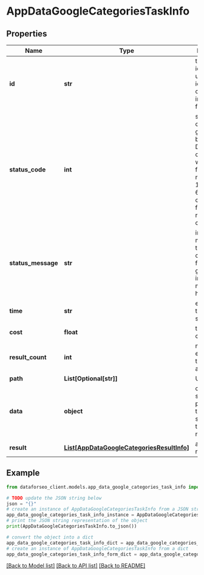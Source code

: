 # AppDataGoogleCategoriesTaskInfo


## Properties

Name | Type | Description | Notes
------------ | ------------- | ------------- | -------------
**id** | **str** | task identifier unique task identifier in our system in the UUID format | [optional] 
**status_code** | **int** | status code of the task generated by DataForSEO, can be within the following range: 10000-60000 you can find the full list of the response codes here | [optional] 
**status_message** | **str** | informational message of the task you can find the full list of general informational messages here | [optional] 
**time** | **str** | execution time, seconds | [optional] 
**cost** | **float** | total tasks cost, USD | [optional] 
**result_count** | **int** | number of elements in the result array | [optional] 
**path** | **List[Optional[str]]** | URL path | [optional] 
**data** | **object** | contains the same parameters that you specified in the POST request | [optional] 
**result** | [**List[AppDataGoogleCategoriesResultInfo]**](AppDataGoogleCategoriesResultInfo.md) | array of results | [optional] 

## Example

```python
from dataforseo_client.models.app_data_google_categories_task_info import AppDataGoogleCategoriesTaskInfo

# TODO update the JSON string below
json = "{}"
# create an instance of AppDataGoogleCategoriesTaskInfo from a JSON string
app_data_google_categories_task_info_instance = AppDataGoogleCategoriesTaskInfo.from_json(json)
# print the JSON string representation of the object
print(AppDataGoogleCategoriesTaskInfo.to_json())

# convert the object into a dict
app_data_google_categories_task_info_dict = app_data_google_categories_task_info_instance.to_dict()
# create an instance of AppDataGoogleCategoriesTaskInfo from a dict
app_data_google_categories_task_info_form_dict = app_data_google_categories_task_info.from_dict(app_data_google_categories_task_info_dict)
```
[[Back to Model list]](../README.md#documentation-for-models) [[Back to API list]](../README.md#documentation-for-api-endpoints) [[Back to README]](../README.md)


